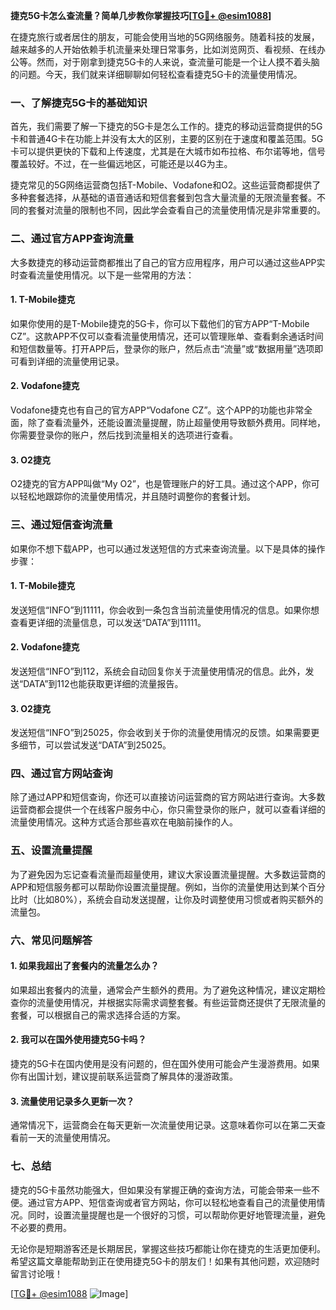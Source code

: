 **捷克5G卡怎么查流量？简单几步教你掌握技巧[[TG💪+ @esim1088](https://t.me/s/esim1088)]**

在捷克旅行或者居住的朋友，可能会使用当地的5G网络服务。随着科技的发展，越来越多的人开始依赖手机流量来处理日常事务，比如浏览网页、看视频、在线办公等。然而，对于刚拿到捷克5G卡的人来说，查流量可能是一个让人摸不着头脑的问题。今天，我们就来详细聊聊如何轻松查看捷克5G卡的流量使用情况。

### **一、了解捷克5G卡的基础知识**

首先，我们需要了解一下捷克的5G卡是怎么工作的。捷克的移动运营商提供的5G卡和普通4G卡在功能上并没有太大的区别，主要的区别在于速度和覆盖范围。5G卡可以提供更快的下载和上传速度，尤其是在大城市如布拉格、布尔诺等地，信号覆盖较好。不过，在一些偏远地区，可能还是以4G为主。

捷克常见的5G网络运营商包括T-Mobile、Vodafone和O2。这些运营商都提供了多种套餐选择，从基础的语音通话和短信套餐到包含大量流量的无限流量套餐。不同的套餐对流量的限制也不同，因此学会查看自己的流量使用情况是非常重要的。

### **二、通过官方APP查询流量**

大多数捷克的移动运营商都推出了自己的官方应用程序，用户可以通过这些APP实时查看流量使用情况。以下是一些常用的方法：

#### **1. T-Mobile捷克**
如果你使用的是T-Mobile捷克的5G卡，你可以下载他们的官方APP“T-Mobile CZ”。这款APP不仅可以查看流量使用情况，还可以管理账单、查看剩余通话时间和短信数量等。打开APP后，登录你的账户，然后点击“流量”或“数据用量”选项即可看到详细的流量使用记录。

#### **2. Vodafone捷克**
Vodafone捷克也有自己的官方APP“Vodafone CZ”。这个APP的功能也非常全面，除了查看流量外，还能设置流量提醒，防止超量使用导致额外费用。同样地，你需要登录你的账户，然后找到流量相关的选项进行查看。

#### **3. O2捷克**
O2捷克的官方APP叫做“My O2”，也是管理账户的好工具。通过这个APP，你可以轻松地跟踪你的流量使用情况，并且随时调整你的套餐计划。

### **三、通过短信查询流量**

如果你不想下载APP，也可以通过发送短信的方式来查询流量。以下是具体的操作步骤：

#### **1. T-Mobile捷克**
发送短信“INFO”到11111，你会收到一条包含当前流量使用情况的信息。如果你想查看更详细的流量信息，可以发送“DATA”到11111。

#### **2. Vodafone捷克**
发送短信“INFO”到112，系统会自动回复你关于流量使用情况的信息。此外，发送“DATA”到112也能获取更详细的流量报告。

#### **3. O2捷克**
发送短信“INFO”到25025，你会收到关于你的流量使用情况的反馈。如果需要更多细节，可以尝试发送“DATA”到25025。

### **四、通过官方网站查询**

除了通过APP和短信查询，你还可以直接访问运营商的官方网站进行查询。大多数运营商都会提供一个在线客户服务中心，你只需登录你的账户，就可以查看详细的流量使用情况。这种方式适合那些喜欢在电脑前操作的人。

### **五、设置流量提醒**

为了避免因为忘记查看流量而超量使用，建议大家设置流量提醒。大多数运营商的APP和短信服务都可以帮助你设置流量提醒。例如，当你的流量使用达到某个百分比时（比如80%），系统会自动发送提醒，让你及时调整使用习惯或者购买额外的流量包。

### **六、常见问题解答**

#### **1. 如果我超出了套餐内的流量怎么办？**
如果超出套餐内的流量，通常会产生额外的费用。为了避免这种情况，建议定期检查你的流量使用情况，并根据实际需求调整套餐。有些运营商还提供了无限流量的套餐，可以根据自己的需求选择合适的方案。

#### **2. 我可以在国外使用捷克5G卡吗？**
捷克的5G卡在国内使用是没有问题的，但在国外使用可能会产生漫游费用。如果你有出国计划，建议提前联系运营商了解具体的漫游政策。

#### **3. 流量使用记录多久更新一次？**
通常情况下，运营商会在每天更新一次流量使用记录。这意味着你可以在第二天查看前一天的流量使用情况。

### **七、总结**

捷克的5G卡虽然功能强大，但如果没有掌握正确的查询方法，可能会带来一些不便。通过官方APP、短信查询或者官方网站，你可以轻松地查看自己的流量使用情况。同时，设置流量提醒也是一个很好的习惯，可以帮助你更好地管理流量，避免不必要的费用。

无论你是短期游客还是长期居民，掌握这些技巧都能让你在捷克的生活更加便利。希望这篇文章能帮助到正在使用捷克5G卡的朋友们！如果有其他问题，欢迎随时留言讨论哦！

[[TG💪+ @esim1088](https://t.me/s/esim1088) ![Image](https://i.postimg.cc/4NQfJmqS/Snipaste-2025-05-13-00-14-12.png)]